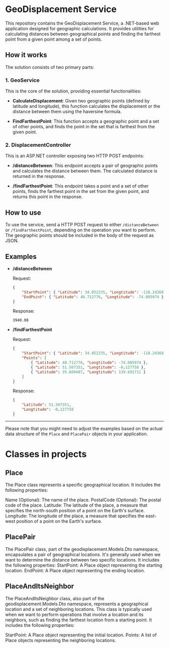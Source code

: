 # GeoDisplacement Service

This repository contains the GeoDisplacement Service, a .NET-based web application designed for geographic calculations. It provides utilities for calculating distances between geographical points and finding the farthest point from a given point among a set of points.

## How it works

The solution consists of two primary parts:

### 1. GeoService

This is the core of the solution, providing essential functionalities:

* **CalculateDisplacement**: Given two geographic points (defined by latitude and longitude), this function calculates the displacement or the distance between them using the haversine formula.

* **FindFarthestPoint**: This function accepts a geographic point and a set of other points, and finds the point in the set that is farthest from the given point.

### 2. DisplacementController

This is an ASP.NET controller exposing two HTTP POST endpoints:

* **/distanceBetween**: This endpoint accepts a pair of geographic points and calculates the distance between them. The calculated distance is returned in the response.

* **/findFarthestPoint**: This endpoint takes a point and a set of other points, finds the farthest point in the set from the given point, and returns this point in the response.

## How to use

To use the service, send a HTTP POST request to either `/distanceBetween` or `/findFarthestPoint`, depending on the operation you want to perform. The geographic points should be included in the body of the request as JSON.

## Examples

* **/distanceBetween**

  Request:
  ```json
  {
      "StartPoint": { "Latitude": 34.052235, "Longtitude": -118.243683 },
      "EndPoint": { "Latitude": 40.712776, "Longtitude": -74.005974 }
  }
  ```
  Response:
  ```
  3940.08
  ```

* **/findFarthestPoint**

  Request:
  ```json
  {
      "StartPoint": { "Latitude": 34.052235, "Longtitude": -118.243683 },
      "Points": [
          { "Latitude": 40.712776, "Longtitude": -74.005974 },
          { "Latitude": 51.507351, "Longtitude": -0.127758 },
          { "Latitude": 35.689487, "Longtitude": 139.691711 }
      ]
  }
  ```
  Response:
  ```json
  {
      "Latitude": 51.507351,
      "Longtitude": -0.127758
  }
  ```

---

Please note that you might need to adjust the examples based on the actual data structure of the `Place` and `PlacePair` objects in your application.

# Classes in projects

## Place
The Place class represents a specific geographical location. It includes the following properties:

Name (Optional): The name of the place.
PostalCode (Optional): The postal code of the place.
Latitude: The latitude of the place, a measure that specifies the north-south position of a point on the Earth's surface.
Longitude: The longitude of the place, a measure that specifies the east-west position of a point on the Earth's surface.

## PlacePair
The PlacePair class, part of the geodisplacement.Models.Dto namespace, encapsulates a pair of geographical locations. It's generally used when we want to determine the distance between two specific locations. It includes the following properties:
StartPoint: A Place object representing the starting location.
EndPoint: A Place object representing the ending location.

## PlaceAndItsNeighbor
The PlaceAndItsNeighbor class, also part of the geodisplacement.Models.Dto namespace, represents a geographical location and a set of neighboring locations. This class is typically used when we want to perform operations that involve a location and its neighbors, such as finding the farthest location from a starting point. It includes the following properties:

StartPoint: A Place object representing the initial location.
Points: A list of Place objects representing the neighboring locations.
